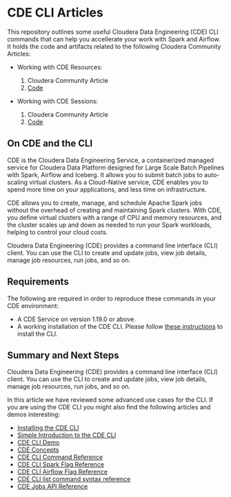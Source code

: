# CDE CLI Articles

This repository outlines some useful Cloudera Data Engineering (CDE) CLI commands that can help you accellerate your work with Spark and Airflow. It holds the code and artifacts related to the following Cloudera Community Articles:

* Working with CDE Resources:
  1. Cloudera Community Article
  2. [Code](https://github.com/pdefusco/CDE_CLI_Articles/blob/main/code/CDERESOURCES.md)

* Working with CDE Sessions:
  1. Cloudera Community Article
  2. [Code](https://github.com/pdefusco/CDE_CLI_Articles/blob/main/code/CDESESSIONS.md)

## On CDE and the CLI

CDE is the Cloudera Data Engineering Service, a containerized managed service for Cloudera Data Platform designed for Large Scale Batch Pipelines with Spark, Airflow and Iceberg. It allows you to submit batch jobs to auto-scaling virtual clusters. As a Cloud-Native service, CDE enables you to spend more time on your applications, and less time on infrastructure.

CDE allows you to create, manage, and schedule Apache Spark jobs without the overhead of creating and maintaining Spark clusters. With CDE, you define virtual clusters with a range of CPU and memory resources, and the cluster scales up and down as needed to run your Spark workloads, helping to control your cloud costs.

Cloudera Data Engineering (CDE) provides a command line interface (CLI) client. You can use the CLI to create and update jobs, view job details, manage job resources, run jobs, and so on.

## Requirements

The following are required in order to reproduce these commands in your CDE environment:

* A CDE Service on version 1.19.0 or above.
* A working installation of the CDE CLI. Please follow [these instructions](https://docs.cloudera.com/data-engineering/cloud/cli-access/topics/cde-cli.html) to install the CLI.

## Summary and Next Steps

Cloudera Data Engineering (CDE) provides a command line interface (CLI) client. You can use the CLI to create and update jobs, view job details, manage job resources, run jobs, and so on.

In this article we have reviewed some advanced use cases for the CLI. If you are using the CDE CLI you might also find the following articles and demos interesting:

* [Installing the CDE CLI](https://docs.cloudera.com/data-engineering/cloud/cli-access/topics/cde-cli.html)
* [Simple Introduction to the CDE CLI](https://github.com/pdefusco/CDE_CLI_Simple)
* [CDE CLI Demo](https://github.com/pdefusco/CDE_CLI_demo)
* [CDE Concepts](https://docs.cloudera.com/data-engineering/cloud/cli-access/topics/cde-cli-concepts.html)
* [CDE CLI Command Reference](https://docs.cloudera.com/data-engineering/cloud/cli-access/topics/cde-cli-reference.html)
* [CDE CLI Spark Flag Reference](https://docs.cloudera.com/data-engineering/cloud/cli-access/topics/cde-cli-spark-flag-reference.html)
* [CDE CLI Airflow Flag Reference](https://docs.cloudera.com/data-engineering/cloud/cli-access/topics/cde-cli-airflow-flag-reference.html)
* [CDE CLI list command syntax reference](https://docs.cloudera.com/data-engineering/cloud/cli-access/topics/cde-cli-list-flag-reference.html)
* [CDE Jobs API Reference](https://docs.cloudera.com/data-engineering/cloud/jobs-rest-api-reference/index.html)
